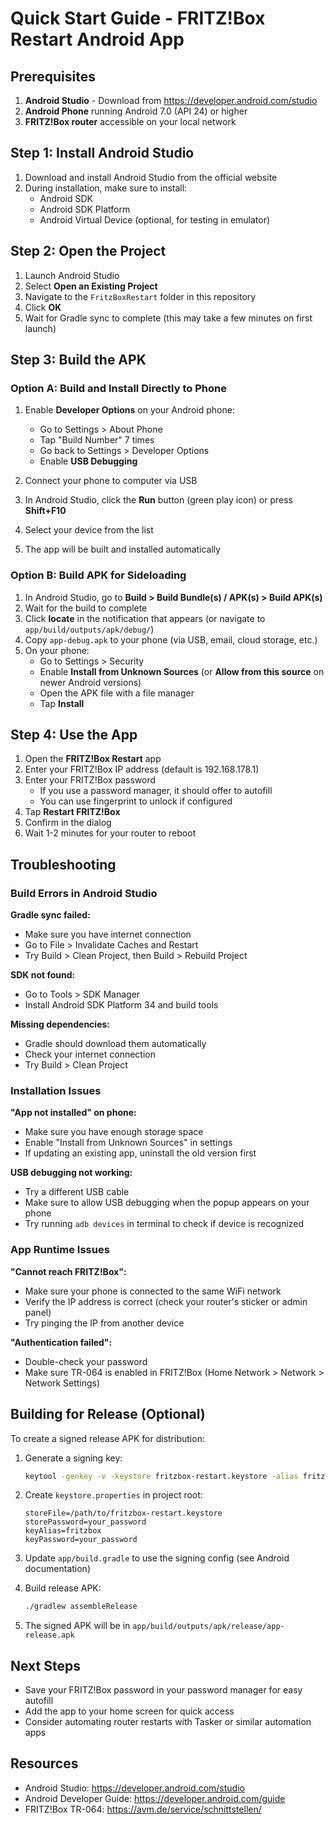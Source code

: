 # Quick Start Guide - FRITZ!Box Restart Android App

## Prerequisites

1. **Android Studio** - Download from https://developer.android.com/studio
2. **Android Phone** running Android 7.0 (API 24) or higher
3. **FRITZ!Box router** accessible on your local network

## Step 1: Install Android Studio

1. Download and install Android Studio from the official website
2. During installation, make sure to install:
   - Android SDK
   - Android SDK Platform
   - Android Virtual Device (optional, for testing in emulator)

## Step 2: Open the Project

1. Launch Android Studio
2. Select **Open an Existing Project**
3. Navigate to the `FritzBoxRestart` folder in this repository
4. Click **OK**
5. Wait for Gradle sync to complete (this may take a few minutes on first launch)

## Step 3: Build the APK

### Option A: Build and Install Directly to Phone

1. Enable **Developer Options** on your Android phone:
   - Go to Settings > About Phone
   - Tap "Build Number" 7 times
   - Go back to Settings > Developer Options
   - Enable **USB Debugging**

2. Connect your phone to computer via USB
3. In Android Studio, click the **Run** button (green play icon) or press **Shift+F10**
4. Select your device from the list
5. The app will be built and installed automatically

### Option B: Build APK for Sideloading

1. In Android Studio, go to **Build > Build Bundle(s) / APK(s) > Build APK(s)**
2. Wait for the build to complete
3. Click **locate** in the notification that appears (or navigate to `app/build/outputs/apk/debug/`)
4. Copy `app-debug.apk` to your phone (via USB, email, cloud storage, etc.)
5. On your phone:
   - Go to Settings > Security
   - Enable **Install from Unknown Sources** (or **Allow from this source** on newer Android versions)
   - Open the APK file with a file manager
   - Tap **Install**

## Step 4: Use the App

1. Open the **FRITZ!Box Restart** app
2. Enter your FRITZ!Box IP address (default is 192.168.178.1)
3. Enter your FRITZ!Box password
   - If you use a password manager, it should offer to autofill
   - You can use fingerprint to unlock if configured
4. Tap **Restart FRITZ!Box**
5. Confirm in the dialog
6. Wait 1-2 minutes for your router to reboot

## Troubleshooting

### Build Errors in Android Studio

**Gradle sync failed:**
- Make sure you have internet connection
- Go to File > Invalidate Caches and Restart
- Try Build > Clean Project, then Build > Rebuild Project

**SDK not found:**
- Go to Tools > SDK Manager
- Install Android SDK Platform 34 and build tools

**Missing dependencies:**
- Gradle should download them automatically
- Check your internet connection
- Try Build > Clean Project

### Installation Issues

**"App not installed" on phone:**
- Make sure you have enough storage space
- Enable "Install from Unknown Sources" in settings
- If updating an existing app, uninstall the old version first

**USB debugging not working:**
- Try a different USB cable
- Make sure to allow USB debugging when the popup appears on your phone
- Try running `adb devices` in terminal to check if device is recognized

### App Runtime Issues

**"Cannot reach FRITZ!Box":**
- Make sure your phone is connected to the same WiFi network
- Verify the IP address is correct (check your router's sticker or admin panel)
- Try pinging the IP from another device

**"Authentication failed":**
- Double-check your password
- Make sure TR-064 is enabled in FRITZ!Box (Home Network > Network > Network Settings)

## Building for Release (Optional)

To create a signed release APK for distribution:

1. Generate a signing key:
   ```bash
   keytool -genkey -v -keystore fritzbox-restart.keystore -alias fritzbox -keyalg RSA -keysize 2048 -validity 10000
   ```

2. Create `keystore.properties` in project root:
   ```properties
   storeFile=/path/to/fritzbox-restart.keystore
   storePassword=your_password
   keyAlias=fritzbox
   keyPassword=your_password
   ```

3. Update `app/build.gradle` to use the signing config (see Android documentation)

4. Build release APK:
   ```bash
   ./gradlew assembleRelease
   ```

5. The signed APK will be in `app/build/outputs/apk/release/app-release.apk`

## Next Steps

- Save your FRITZ!Box password in your password manager for easy autofill
- Add the app to your home screen for quick access
- Consider automating router restarts with Tasker or similar automation apps

## Resources

- Android Studio: https://developer.android.com/studio
- Android Developer Guide: https://developer.android.com/guide
- FRITZ!Box TR-064: https://avm.de/service/schnittstellen/
